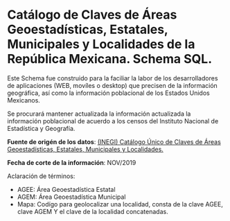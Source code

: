 # Catálogo de Claves de Áreas Geoestadísticas, Estatales, Municipales y Localidades de la República Mexicana. Schema SQL.

Este Schema fue construido para la faciliar la labor de los desarrolladores de aplicaciones (WEB, movíles o desktop) que precisen de la información geográfica, así como la información poblacional de los Estados Unidos Mexicanos.

  Se procurará mantener actualizada la información actualizada la información poblacional de acuerdo a los censos del Instituto Nacional de Estadística y Geografía.  

**Fuente de origén de los datos**: [(INEGI) Catálogo Único de Claves de Áreas Geoestadísticas, Estatales, Municipales y Localidades.][link_inegi]

[link_inegi]: https://www.inegi.org.mx/app/ageeml/

**Fecha de corte de la información**: NOV/2019


Aclaración de términos:

- AGEE: Área Geoestadística Estatal
- AGEM: Área Geoestadística Municipal
- Mapa: Codígo para geolocalizar una localidad, consta de la clave AGEE, clave AGEM Y el clave de la localidad concatenadas.
